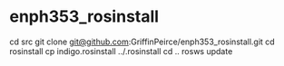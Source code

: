 # enph353_rosinstall


cd src
git clone git@github.com:GriffinPeirce/enph353_rosinstall.git
cd rosinstall
cp indigo.rosinstall ../.rosinstall
cd ..
rosws update